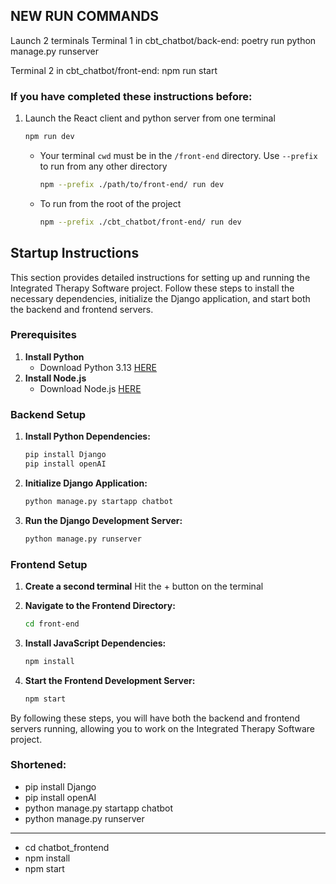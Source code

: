 ## NEW RUN COMMANDS
Launch 2 terminals
Terminal 1 in cbt_chatbot/back-end:
poetry run python manage.py runserver

Terminal 2 in cbt_chatbot/front-end:
npm run start



### If you have completed these instructions before:
1. Launch the React client and python server from one terminal
    ```bash
    npm run dev
    ```

    - Your terminal `cwd` must be in the `/front-end` directory. Use `--prefix` to run from any other directory

      ```bash
      npm --prefix ./path/to/front-end/ run dev
      ```

    - To run from  the root of the project

      ```bash
      npm --prefix ./cbt_chatbot/front-end/ run dev
      ```


## Startup Instructions

This section provides detailed instructions for setting up and running the Integrated Therapy Software project. Follow these steps to install the necessary dependencies, initialize the Django application, and start both the backend and frontend servers.

### Prerequisites

1. **Install Python**
    - Download Python 3.13 [HERE](https://www.python.org/downloads/release/python-3130/)
2. **Install Node.js**
    - Download Node.js [HERE](https://nodejs.org/en/download/prebuilt-installer)

### Backend Setup

1. **Install Python Dependencies:**
    ```bash
    pip install Django
    pip install openAI
    ```

2. **Initialize Django Application:**
    ```bash
    python manage.py startapp chatbot
    ```

3. **Run the Django Development Server:**
    ```bash
    python manage.py runserver
    ```

### Frontend Setup

1. **Create a second terminal**
    Hit the + button on the terminal

2. **Navigate to the Frontend Directory:**
    ```bash
    cd front-end
    ```

3. **Install JavaScript Dependencies:**
    ```bash
    npm install
    ```

4. **Start the Frontend Development Server:**
    ```bash
    npm start
    ```

By following these steps, you will have both the backend and frontend servers running, allowing you to work on the Integrated Therapy Software project.

### Shortened:

- pip install Django
- pip install openAI
- python manage.py startapp chatbot
- python manage.py runserver
---
- cd chatbot_frontend
- npm install
- npm start